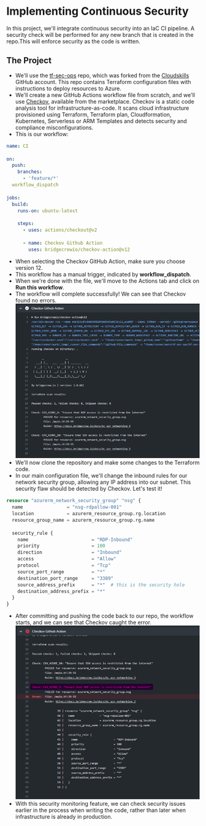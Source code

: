 # Implementing Continuous Security

In this project, we'll integrate continuous security into an IaC CI pipeline. A security check will be performed for any new branch that is created in the repo.This will enforce security as the code is written.

## The Project

- We'll use the [tf-sec-ops](https://github.com/suvo-oko/tf-sec-ops) repo, which was forked from the [Cloudskills](https://github.com/cloudskills) GitHub account. This repo contains Terraform configuration files with instructions to deploy resources to Azure.
- We'll create a new GitHub Actions workflow file from scratch, and we'll use [Checkov](https://github.com/bridgecrewio/checkov), available from the marketplace. Checkov is a static code analysis tool for infrastructure-as-code. It scans cloud infrastructure provisioned using Terraform, Terraform plan, Cloudformation, Kubernetes, Serverless or ARM Templates and detects security and compliance misconfigurations.
- This is our workflow:

```yaml
name: CI

on:
  push:
    branches:
      - 'feature/*'
  workflow_dispatch

jobs:
  build:
    runs-on: ubuntu-latest

    steps:
      - uses: actions/checkout@v2
      
      - name: Checkov Github Action
        uses: bridgecrewio/checkov-action@v12
```

- When selecting the Checkov GitHub Action, make sure you choose version 12.
- This workflow has a manual trigger, indicated by **workflow_dispatch**.
- When we're done with the file, we'll move to the Actions tab and click on **Run this workflow**.
- The workflow will complete successfully! We can see that Checkov found no errors.
![checkov 1](project2_checkov_action.png)
- We'll now clone the repository and make some changes to the Terraform code.
- In our main configuration file, we'll change the inbound rules for our network security group, allowing any IP address into our subnet. This security flaw should be detected by Checkov. Let's test it!

```terraform
resource "azurerm_network_security_group" "nsg" {
  name                = "nsg-rdpallow-001"
  location            = azurerm_resource_group.rg.location
  resource_group_name = azurerm_resource_group.rg.name

  security_rule {
    name                       = "RDP-Inbound"
    priority                   = 100
    direction                  = "Inbound"
    access                     = "Allow"
    protocol                   = "Tcp"
    source_port_range          = "*"
    destination_port_range     = "3389"
    source_address_prefix      = "*"  # this is the security hole
    destination_address_prefix = "*"
  }
}
```

- After committing and pushing the code back to our repo, the workflow starts, and we can see that Checkov caught the error.
![checkov caught error](project2_checkov_error.png)
- With this security monitoring feature, we can check security issues earlier in the process when writing the code, rather than later when infrastructure is already in production.
